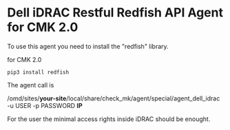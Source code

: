 # Dell iDRAC Restful Redfish API Agent for CMK 2.0

To use this agent you need to install the "redfish" library.

for CMK 2.0

`pip3 install redfish`

The agent call is

/omd/sites/**your-site**/local/share/check_mk/agent/special/agent_dell_idrac -u USER -p PASSWORD **IP**

For the user the minimal access rights inside iDRAC should be enought.
